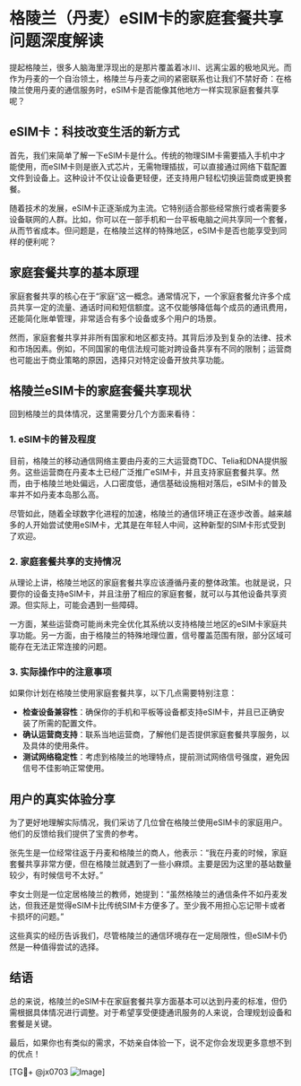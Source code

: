 # 格陵兰（丹麦）eSIM卡的家庭套餐共享问题深度解读

提起格陵兰，很多人脑海里浮现出的是那片覆盖着冰川、远离尘嚣的极地风光。而作为丹麦的一个自治领土，格陵兰与丹麦之间的紧密联系也让我们不禁好奇：在格陵兰使用丹麦的通信服务时，eSIM卡是否能像其他地方一样实现家庭套餐共享呢？

## eSIM卡：科技改变生活的新方式

首先，我们来简单了解一下eSIM卡是什么。传统的物理SIM卡需要插入手机中才能使用，而eSIM卡则是嵌入式芯片，无需物理插拔，可以直接通过网络下载配置文件到设备上。这种设计不仅让设备更轻便，还支持用户轻松切换运营商或更换套餐。

随着技术的发展，eSIM卡正逐渐成为主流。它特别适合那些经常旅行或者需要多设备联网的人群。比如，你可以在一部手机和一台平板电脑之间共享同一个套餐，从而节省成本。但问题是，在格陵兰这样的特殊地区，eSIM卡是否也能享受到同样的便利呢？

## 家庭套餐共享的基本原理

家庭套餐共享的核心在于“家庭”这一概念。通常情况下，一个家庭套餐允许多个成员共享一定的流量、通话时间和短信额度。这不仅能够降低每个成员的通讯费用，还能简化账单管理，非常适合有多个设备或多个用户的场景。

然而，家庭套餐共享并非所有国家和地区都支持。其背后涉及到复杂的法律、技术和市场因素。例如，不同国家的电信法规可能对跨设备共享有不同的限制；运营商也可能出于商业策略的原因，选择只对特定设备开放共享功能。

## 格陵兰eSIM卡的家庭套餐共享现状

回到格陵兰的具体情况，这里需要分几个方面来看待：

### 1. eSIM卡的普及程度

目前，格陵兰的移动通信网络主要由丹麦的三大运营商TDC、Telia和DNA提供服务。这些运营商在丹麦本土已经广泛推广eSIM卡，并且支持家庭套餐共享。然而，由于格陵兰地处偏远，人口密度低，通信基础设施相对落后，eSIM卡的普及率并不如丹麦本岛那么高。

尽管如此，随着全球数字化进程的加速，格陵兰的通信环境正在逐步改善。越来越多的人开始尝试使用eSIM卡，尤其是在年轻人中间，这种新型的SIM卡形式受到了欢迎。

### 2. 家庭套餐共享的支持情况

从理论上讲，格陵兰地区的家庭套餐共享应该遵循丹麦的整体政策。也就是说，只要你的设备支持eSIM卡，并且注册了相应的家庭套餐，就可以与其他设备共享资源。但实际上，可能会遇到一些障碍。

一方面，某些运营商可能尚未完全优化其系统以支持格陵兰地区的eSIM卡家庭共享功能。另一方面，由于格陵兰的特殊地理位置，信号覆盖范围有限，部分区域可能存在无法正常连接的问题。

### 3. 实际操作中的注意事项

如果你计划在格陵兰使用家庭套餐共享，以下几点需要特别注意：

- **检查设备兼容性**：确保你的手机和平板等设备都支持eSIM卡，并且已正确安装了所需的配置文件。
- **确认运营商支持**：联系当地运营商，了解他们是否提供家庭套餐共享服务，以及具体的使用条件。
- **测试网络稳定性**：考虑到格陵兰的地理特点，提前测试网络信号强度，避免因信号不佳影响正常使用。

## 用户的真实体验分享

为了更好地理解实际情况，我们采访了几位曾在格陵兰使用eSIM卡的家庭用户。他们的反馈给我们提供了宝贵的参考。

张先生是一位经常往返于丹麦和格陵兰的商人，他表示：“我在丹麦的时候，家庭套餐共享非常方便，但在格陵兰就遇到了一些小麻烦。主要是因为这里的基站数量较少，有时候信号不太好。”

李女士则是一位定居格陵兰的教师，她提到：“虽然格陵兰的通信条件不如丹麦发达，但我还是觉得eSIM卡比传统SIM卡方便多了。至少我不用担心忘记带卡或者卡损坏的问题。”

这些真实的经历告诉我们，尽管格陵兰的通信环境存在一定局限性，但eSIM卡仍然是一种值得尝试的选择。

## 结语

总的来说，格陵兰的eSIM卡在家庭套餐共享方面基本可以达到丹麦的标准，但仍需根据具体情况进行调整。对于希望享受便捷通讯服务的人来说，合理规划设备和套餐是关键。

最后，如果你也有类似的需求，不妨亲自体验一下，说不定你会发现更多意想不到的优点！

[TG💪+ @jx0703 ![Image](https://github.com/user-attachments/assets/dbca1d08-cadb-493c-b0ec-ad6f7a83f270)]